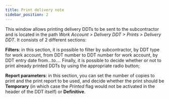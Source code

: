 ```yaml
---
title: Print delivery note
sidebar_position: 2
---
```


This window allows printing delivery DDTs to be sent to the subcontractor and is located in the path *Work Account > Delivery DDT > Prints > Delivery DDT*. It consists of 2 different sections:

**Filters**: in this section, it is possible to filter by subcontractor, by DDT type for work account, from DDT number to DDT number for work account, by DDT entry date from…to…. Finally, it is possible to decide whether or not to print already printed DDTs by using the appropriate radio button;

**Report parameters**: in this section, you can set the number of copies to print and the print report to be used, and decide whether the print should be **Temporary** (in which case the *Printed* flag would not be activated in the header of the DDT itself) or **Definitive**.